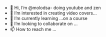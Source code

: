 - 👋 Hi, I’m @molodsa- doing youtube and zen
- 👀 I’m interested in  creating video covers...
- 🌱 I’m currently learning ...on a course
- 💞️ I’m looking to collaborate on ...
- 📫 How to reach me ...

<!---
molodsa/molodsa is a ✨ special ✨ repository because its `README.md` (this file) appears on your GitHub profile.
You can click the Preview link to take a look at your changes.
--->
